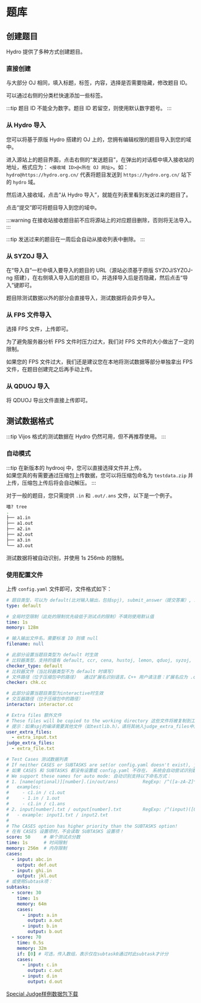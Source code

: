 # 题库

## 创建题目

Hydro 提供了多种方式创建题目。

### 直接创建

与大部分 OJ 相同，填入标题，标签，内容，选择是否需要隐藏，修改题目 ID。

可以通过右侧的分类栏快速添加一些标签。

:::tip
题目 ID 不能全为数字。题目 ID 若留空，则使用默认数字题号。
:::

### 从 Hydro 导入

您可以将基于原版 Hydro 搭建的 OJ 上的，您拥有编辑权限的题目导入到您的域中。

进入源站上的题目界面，点击右侧的“发送题目”，在弹出的对话框中填入接收站的地址，格式应为： `<接收域 ID>@<所在 OJ 网址>`。如： `hydro@https://hydro.org.cn/` 代表将题目发送到 `https://hydro.org.cn/` 站下的 `hydro` 域。

然后进入接收域，点击“从 Hydro 导入”，就能在列表里看到发送过来的题目了。

点击“提交”即可将题目导入到您的域中。

:::warning
在接收站接收题目前不应将源站上的对应题目删除，否则将无法导入。
:::

:::tip
发送过来的题目在一周后会自动从接收列表中删除。
:::

### 从 SYZOJ 导入

在“导入自”一栏中填入要导入的题目的 URL（源站必须基于原版 SYZOJ/SYZOJ-ng 搭建），在右侧填入导入后的题目 ID，并选择导入后是否隐藏，然后点击“导入”键即可。

题目除测试数据以外的部分会直接导入，测试数据将会异步导入。

### 从 FPS 文件导入

选择 FPS 文件，上传即可。

为了避免服务器分析 FPS 文件时压力过大，我们对 FPS 文件的大小做出了一定的限制。

如果您的 FPS 文件过大，我们还是建议您在本地将测试数据等部分单独拿出 FPS 文件，在题目创建完之后再手动上传。

### 从 QDUOJ 导入

将 QDUOJ 导出文件直接上传即可。

## 测试数据格式

:::tip
Vijos 格式的测试数据在 Hydro 仍然可用，但不再推荐使用。
:::

### 自动模式

:::tip
在新版本的 hydrooj 中，您可以直接选择文件并上传。  
如果您真的有需要通过压缩包上传数据，您可以将压缩包命名为 `testdata.zip` 并上传，压缩包上传后将会自动解压。
:::

对于一般的题目，您只需提供 `.in` 和 `.out/.ans` 文件，以下是一个例子。

```bash
喵? tree
.
├── a1.in
├── a1.out
├── a2.in
├── a2.out
├── a3.in
└── a3.out
```

测试数据将被自动识别，并使用 1s 256mb 的限制。

### 使用配置文件

上传 `config.yaml` 文件即可，文件格式如下：

```yaml
# 题目类型，可以为 default(比对输入输出，包括spj), submit_answer（提交答案）, interactive（交互题）
type: default

# 全局时空限制（此处的限制优先级低于测试点的限制）不填则使用默认值
time: 1s
memory: 128m

# 输入输出文件名，需要标准 IO 则填 null
filename: null

# 此部分设置当题目类型为 default 时生效
# 比较器类型，支持的值有 default, ccr, cena, hustoj, lemon, qduoj, syzoj, testlib
checker_type: default
# 比较器文件（当比较器类型不为 default 时填写）
# 文件路径（位于压缩包中的路径）  通过扩展名识别语言。C++ 用户请注意：扩展名应为 .cc 而非 .cpp
checker: chk.cc

# 此部分设置当题目类型为interactive时生效
# 交互器路径（位于压缩包中的路径）
interactor: interactor.cc

# Extra files 额外文件
# These files will be copied to the working directory 这些文件将被复制到工作目录。
# 提示：如果spj的编译需要其他文件（如testlib.h），请将其纳入judge_extra_files中。
user_extra_files:
  - extra_input.txt
judge_extra_files:
  - extra_file.txt

# Test Cases 测试数据列表
# If neither CASES or SUBTASKS are set(or config.yaml doesn't exist), judge will try to locate them automaticly.
# 如果 CASES 和 SUBTASKS 都没有设置或 config.yaml 不存在， 系统会自动尝试识别数据点。
# We support these names for auto mode: 自动识别支持以下命名方式：
# 1. [name(optional)][number].(in/out/ans)         RegExp: /^([a-zA-Z]*)([0-9]+).in$/
#   examples: 
#     - c1.in / c1.out
#     - 1.in / 1.out
#     - c1.in / c1.ans
# 2. input[number].txt / output[number].txt        RegExp: /^(input)([0-9]+).txt$/
#   - example: input1.txt / input2.txt
#
# The CASES option has higher priority than the SUBTASKS option!
# 在有 CASES 设置项时，不会读取 SUBTASKS 设置项！
score: 50     # 单个测试点分数
time: 1s      # 时间限制
memory: 256m  # 内存限制
cases:
  - input: abc.in
    output: def.out
  - input: ghi.in
    output: jkl.out
# 或使用Subtask项：
subtasks:
  - score: 30
    time: 1s
    memory: 64m
    cases:
      - input: a.in
        output: a.out
      - input: b.in
        output: b.out
  - score: 70
    time: 0.5s
    memory: 32m
    if: [0] # 可选，传入数组，表示仅在subtask0通过时此subtask才计分
    cases:
      - input: c.in
        output: c.out
      - input: d.in
        output: d.out
```

[Special Judge样例数据包下载](https://undefined.moe/hydro/testdata_spj_example.zip)